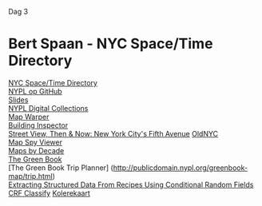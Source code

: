 Dag 3

# Bert Spaan - NYC Space/Time Directory
[NYC Space/Time Directory](http://spacetime.nypl.org/)   
[NYPL op GitHub](https://github.com/NYPL)   
[Slides](http://bertspaan.nl/nypl-talks/maps-camp/#0)   
[NYPL Digital Collections](http://digitalcollections.nypl.org/)   
[Map Warper](http://maps.nypl.org/warper)   
[Building Inspector](http://buildinginspector.nypl.org/)   
[Street View, Then & Now: New York City's Fifth Avenue](http://publicdomain.nypl.org/fifth-avenue/)
[OldNYC](http://www.oldnyc.org/)   
[Map Spy Viewer](http://maps.nls.uk/projects/layer-spy/index.html)   
[Maps by Decade](http://spacetime.nypl.org/maps-by-decade/#/)      
[The Green Book](http://publicdomain.nypl.org/greenbook-map/)  
[The Green Book Trip Planner] (http://publicdomain.nypl.org/greenbook-map/trip.html)   
[Extracting Structured Data From Recipes Using Conditional Random Fields](http://open.blogs.nytimes.com/2015/04/09/extracting-structured-data-from-recipes-using-conditional-random-fields/?_r=0)   
[CRF Classify](https://github.com/nypl-spacetime/crf-classify)
[Kolerekaart](http://www.kolerekaart.nl/)

